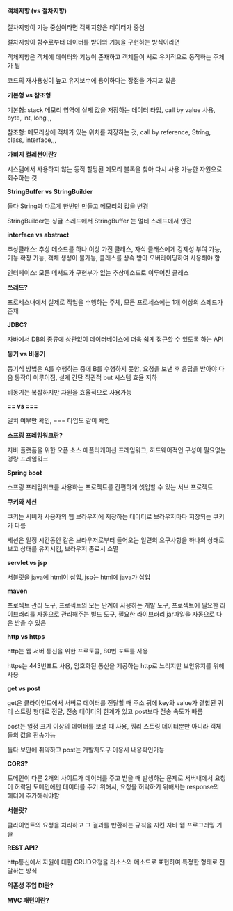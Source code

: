 #### 객체지향 (vs 절차지향)

절차지향이 기능 중심이라면 객체지향은 데이터가 중심

절차지향이 함수로부터 데이터를 받아와 기능을 구현하는 방식이라면 

객체지향은 객체에 데이터와 기능이 존재하고 객체들이 서로 유기적으로 동작하는 주체가 됨

코드의 재사용성이 높고 유지보수에 용이하다는 장점을 가지고 있음

**기본형 vs 참조형**

기본형: stack 메모리 영역에 실제 값을 저장하는 데이터 타입, call by value 사용, byte, int, long,,,

참조형: 메모리상에 객체가 있는 위치를 저장하는 것, call by reference, String, class, interface,,,

**가비지 컬레션이란?**

시스템에서 사용하지 않는 동적 할당된 메모리 블록을 찾아 다시 사용 가능한 자원으로 회수하는 것

**StringBuffer vs StringBuilder**

둘다 String과 다르게 한번만 만들고 메모리의 값을 변경

StringBuilder는 싱글 스레드에서 StringBuffer 는 멀티 스레드에서 안전

**interface vs abstract**

추상클래스: 추상 메소드를 하나 이상 가진 클래스, 자식 클래스에게 강제성 부여 가능, 기능 확장 가능, 객체 생성이 불가능, 클래스를 상속 받아 오버라이딩하여 사용해야 함

인터페이스: 모든 메서드가 구현부가 없는 추상메소드로 이루어진 클래스

**쓰레드?**

프로세스내에서 실제로 작업을 수행하는 주체, 모든 프로세스에는 1개 이상의 스레드가 존재

**JDBC?**

자바에서 DB의 종류에 상관없이 데이터베이스에 더욱 쉽게 접근할 수 있도록 하는 API

**동기 vs 비동기**

동기식 방법은 A를 수행하는 중에 B를 수행하지 못함, 요청을 보낸 후 응답을 받아야 다음 동작이 이루어짐, 설계 간단 직관적 but 시스템 효율 저하

비동기는 복잡하지만 자원을 효율적으로 사용가능

**== vs ===**

일치 여부만 확인, === 타입도 같이 확인

**스프링 프레임워크란?**

자바 플랫폼을 위한 오픈 소스 애플리케이션 프레임워크, 하드웨어적인 구성이 필요없는 경량 프레임워크

**Spring boot**

스프링 프레임워크를 사용하는 프로젝트를 간편하게 셋업할 수 있는 서브 프로젝트 

**쿠키와 세션**

쿠키는 서버가 사용자의 웹 브라우저에 저장하는 데이터로 브라우저마다 저장되는 쿠키가 다름

세션은 일정 시간동안 같은 브라우저로부터 들어오는 일련의 요구사항을 하나의 상태로 보고 상태를 유지시킴, 브라우저 종료시 소멸

**servlet vs jsp**

서블릿을 java에 html이 삽입, jsp는 html에 java가 삽입

**maven**

프로젝트 관리 도구, 프로젝트의 모든 단계에 사용하는 개발 도구, 프로젝트에 필요한 라이브러리를 자동으로 관리해주는 빌드 도구, 필요한 라이브러리 jar파일을 자동으로 다운 받을 수 있음

**http vs https**

http는 웹 서버 통신을 위한 프로토콜, 80번 포트를 사용

https는 443번포트 사용, 암호화된 통신을 제공하는 http로 느리지만 보안유지를 위해 사용

**get vs post**

get은 클라이언트에서 서버로 데이터를 전달할 때 주소 뒤에 key와 value가 결합된 쿼리 스트링 형태로 전달, 전송 데이터의 한계가 있고 post보다 전송 속도가 빠름

post는 일정 크기 이상의 데이터를 보낼 때 사용, 쿼리 스트링 데이터뿐만 아니라 객체들의 값을 전송가능

둘다 보안에 취약하고 post는 개발자도구 이용시 내용확인가능

**CORS?**

도메인이 다른 2개의 사이트가 데이터를 주고 받을 때 발생하는 문제로 서버내에서 요청이 허락된 도메인에만 데이터를 주기 위해서, 요청을 허락하기 위해서는 response의 헤더에 추가해줘야함

**서블릿?**

클라이언트의 요청을 처리하고 그 결과를 반환하는 규칙을 지킨 자바 웹 프로그래밍 기술

**REST API?**

http통신에서 자원에 대한 CRUD요청을 리소스와 메소드로 표현하여 특정한 형태로 전달하는 방식

**의존성 주입 DI란?**

**MVC 패턴이란?**
